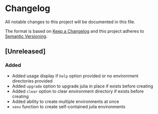 # Changelog

All notable changes to this project will be documented in this file.

The format is based on [Keep a Changelog](http://keepachangelog.com/en/1.0.0/)
and this project adheres to [Semantic Versioning](http://semver.org/spec/v2.0.0.html).

## [Unreleased]

### Added

- Added usage display if `help` option provided or no environment directories
  provided
- Added `upgrade` option to upgrade julia in place if exists before creating
- Added `clear` option to clear environment directory if exists before creating
- Added ability to create multiple environments at once
- `venv` function to create self-contained julia environments
